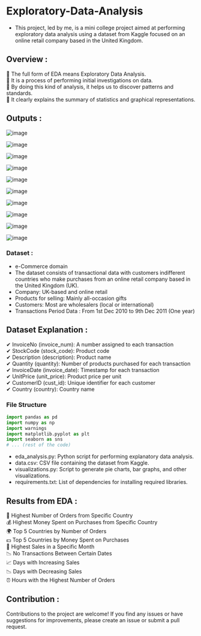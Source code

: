 # Exploratory-Data-Analysis

- This project, led by me, is a mini college project aimed at performing exploratory data analysis using a dataset from Kaggle focused on an online retail company based in the United Kingdom.

## Overview :
🌟 The full form of EDA means Exploratory Data Analysis.  
🌟 It is a process of performing initial investigations on data.  
🌟 By doing this kind of analysis, it helps us to discover patterns and standards.  
🌟 It clearly explains the summary of statistics and graphical representations.  

## Outputs :

![image](https://github.com/user-attachments/assets/ab765394-207f-4ce6-83c8-178f8e3e0856)

![image](https://github.com/user-attachments/assets/c8667398-bd5b-4b35-8c79-69e2a266c298)

![image](https://github.com/user-attachments/assets/db32aa5f-161d-4e50-95d5-5cdb9b8cad9e)

![image](https://github.com/user-attachments/assets/46f4c37f-0441-4c4b-92e8-292288ddebf2)

![image](https://github.com/user-attachments/assets/a796e098-f58a-41f0-bd0a-533085e7fda9)

![image](https://github.com/user-attachments/assets/72e88812-6cc7-406e-9f3c-5326857e792f)

![image](https://github.com/user-attachments/assets/502f390b-e099-4508-ad6a-27b63edb3467)

![image](https://github.com/user-attachments/assets/2a9f74c1-5823-40d6-83d0-e1b8188b51c0)

![image](https://github.com/user-attachments/assets/d7961e0c-dbd3-4150-9e7a-e15d8142e9bf)

![image](https://github.com/user-attachments/assets/6d661fdc-55f5-4c47-a6fa-fc213d9929ab)

### Dataset :
- e-Commerce domain
- The dataset consists of transactional data with customers indifferent countries who make purchases from an online retail company based in the United Kingdom (UK).
- Company: UK-based and online retail
- Products for selling: Mainly all-occasion gifts
- Customers: Most are wholesalers (local or international)
- Transactions Period Data : From 1st Dec 2010 to 9th Dec 2011 (One year)
  
## Dataset Explanation :
✔ InvoiceNo (invoice_num): A number assigned to each transaction  
✔ StockCode (stock_code): Product code  
✔ Description (description): Product name  
✔ Quantity (quantity): Number of products purchased for each transaction  
✔ InvoiceDate (invoice_date): Timestamp for each transaction  
✔ UnitPrice (unit_price): Product price per unit  
✔ CustomerID (cust_id): Unique identifier for each customer  
✔ Country (country): Country name
### File Structure

```python
import pandas as pd
import numpy as np
import warnings
import matplotlib.pyplot as plt
import seaborn as sns
# ... (rest of the code)
```

- eda_analysis.py: Python script for performing explanatory data analysis.
- data.csv: CSV file containing the dataset from Kaggle.
- visualizations.py: Script to generate pie charts, bar graphs, and other visualizations.
- requirements.txt: List of dependencies for installing required libraries.

## Results from EDA :

🌟 Highest Number of Orders from Specific Country  
💰 Highest Money Spent on Purchases from Specific Country  
🌍 Top 5 Countries by Number of Orders  
💵 Top 5 Countries by Money Spent on Purchases  
📅 Highest Sales in a Specific Month  
📉 No Transactions Between Certain Dates  
📈 Days with Increasing Sales  
📉 Days with Decreasing Sales  
⏰ Hours with the Highest Number of Orders  

## Contribution :

Contributions to the project are welcome! If you find any issues or have suggestions for improvements, please create an issue or submit a pull request.  











